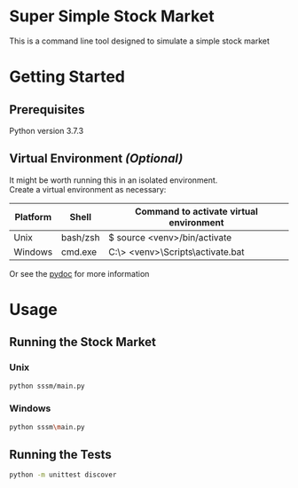 # Super Simple Stock Market

This is a command line tool designed to simulate a simple stock market

# Getting Started

## Prerequisites

Python version 3.7.3

## Virtual Environment _(Optional)_
It might be worth running this in an isolated environment. <br> Create a virtual environment as necessary:

| Platform | Shell    | Command to activate virtual environment |
|----------|----------|-----------------------------------------|
| Unix     | bash/zsh | $ source \<venv\>/bin/activate          |
| Windows  | cmd.exe  | C:\\> \<venv\>\Scripts\activate.bat     |

Or see the [pydoc](https://docs.python.org/3/library/venv.html) for more information
# Usage

## Running the Stock Market

### Unix

```sh
python sssm/main.py
```
### Windows
```sh
python sssm\main.py
```

## Running the Tests
```sh
python -m unittest discover
```

